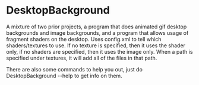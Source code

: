 # DesktopBackground
A mixture of two prior projects, a program that does animated gif desktop backgrounds and image backgrounds, and a program that allows usage of fragment shaders on the desktop.
Uses config.xml to tell which shaders/textures to use. If no texture is specified, then it uses the shader only, if no shaders are specified, then it uses the image only.
When a path is specified under textures, it will add all of the files in that path.

There are also some commands to help you out, just do DesktopBackground --help to get info on them.
